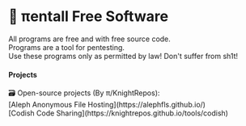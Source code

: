 <h1>💼 πentall Free Software</h1>
  All programs are free and with free source code. <br/>
  Programs are a tool for pentesting.<br/>
 Use these programs only as permitted by law! Don't suffer from sh1t!<br/>

<h4>Projects</h4>
🗃 Open-source projects (By π/KnightRepos):<br/>
    [Aleph Anonymous File Hosting](https://alephfls.github.io/)<br/>
    [Codish Code Sharing](https://knightrepos.github.io/tools/codish)<br/>

